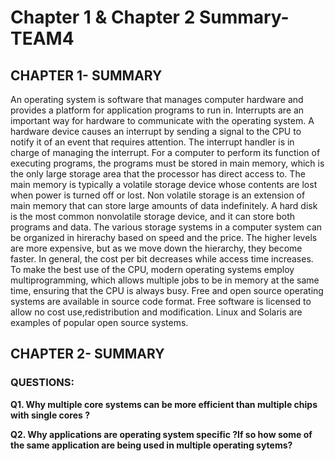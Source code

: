 # Chapter 1 &amp; Chapter 2 Summary-TEAM4

## CHAPTER 1- SUMMARY

An operating system is software that manages computer hardware and provides a platform for application programs to run in.
Interrupts are an important way for hardware to communicate with the operating system. A hardware device causes an interrupt by sending a signal to the CPU to notify it of an event that requires attention. The interrupt handler is in charge of managing the interrupt.
For a computer to perform its function of executing programs, the programs must be stored in main memory, which is the only large storage area that the processor has direct access to.
The main memory is typically a volatile storage device whose contents are lost when power is turned off or lost.
Non volatile storage is an extension of main memory that can store large amounts of data indefinitely.
A hard disk is the most common nonvolatile storage device, and it can store both programs and data.
The various storage systems in a computer system can be organized in hirerachy based on speed and the price. The higher levels are more expensive, but as we move down the hierarchy, they become faster. In general, the cost per bit decreases while access time increases.
To make the best use of the CPU, modern operating systems employ multiprogramming, which allows multiple jobs to be in memory at the same time, ensuring that the CPU is always busy.
Free and open source operating systems are available in source code format. Free software is licensed to allow no cost use,redistribution and modification. Linux and Solaris are examples of popular open source systems.

## CHAPTER 2- SUMMARY
### QUESTIONS:

**Q1. Why multiple core systems can be more efficient than multiple chips with single cores ?**

**Q2. Why applications are operating system specific ?If so how some of the same application are being used in multiple operating sytems?**
